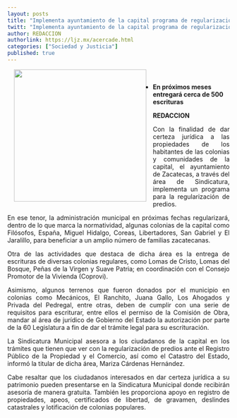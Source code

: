 ```yaml
---
layout: posts
title: "Implementa ayuntamiento de la capital programa de regularización de predios"
twitt: "Implementa ayuntamiento de la capital programa de regularización de predios"
author: REDACCION
authorlink: https://ljz.mx/acercade.html
categories: ["Sociedad y Justicia"]
published: true
---
```

<p style="text-align: justify;">
  <div>
    <strong><img src="images/stories/fotos_marzo/p7 predios.jpg" border="0" width="300" style="margin-left: 15px; margin-right: 15px; float: left;" /><br /></strong>
  </div>
  
  <ul>
    <li>
      <strong>En próximos meses entregará cerca de 500 escrituras</strong>
    </li>
  </ul>
</p>

<p style="text-align: justify;">
  <strong>REDACCION</strong>
</p>

<p style="text-align: justify;">
  Con la finalidad de dar certeza jurídica a las propiedades de los habitantes de las colonias y comunidades de la capital, el ayuntamiento de Zacatecas, a través del área de Sindicatura, implementa un programa para la regularización de predios.
</p>

<p style="text-align: justify;">
  En ese tenor, la administración municipal en próximas fechas regularizará, dentro de lo que marca la normatividad, algunas colonias de la capital como Filósofos, España, Miguel Hidalgo, Coreas, Libertadores, San Gabriel y El Jaralillo, para beneficiar a un amplio número de familias zacatecanas.
</p>

<p style="text-align: justify;">
  Otra de las actividades que destaca de dicha área es la entrega de escrituras de diversas colonias regulares, como Lomas de Cristo, Lomas del Bosque, Peñas de la Virgen y Suave Patria; en coordinación con el Consejo Promotor de la Vivienda (Coprovi).
</p>

<p style="text-align: justify;">
  Asimismo, algunos terrenos que fueron donados por el municipio en colonias como Mecánicos, El Ranchito, Juana Gallo, Los Ahogados y Privada del Pedregal, entre otras, deben de cumplir con una serie de requisitos para escriturar, entre ellos el permiso de la Comisión de Obra, mandar al área de jurídico de Gobierno del Estado la autorización por parte de la 60 Legislatura a fin de dar el trámite legal para su escrituración.
</p>

<p style="text-align: justify;">
  La Sindicatura Municipal asesora a los ciudadanos de la capital en los trámites que tienen que ver con la regularización de predios ante el Registro Público de la Propiedad y el Comercio, así como el Catastro del Estado, informó la titular de dicha área, Mariza Cárdenas Hernández.
</p>

<p style="text-align: justify;">
  Cabe resaltar que los ciudadanos interesados en dar certeza jurídica a su patrimonio pueden presentarse en la Sindicatura Municipal donde recibirán asesoría de manera gratuita. También les proporciona apoyo en registro de propiedades, apeos, certificados de libertad, de gravamen, deslindes catastrales y lotificación de colonias populares.
</p>
